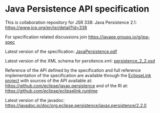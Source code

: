 # Java Persistence API specification

This is collaboration repository for JSR 338: Java Persistence 2.1: https://www.jcp.org/en/jsr/detail?id=338

For specification related discussions join https://javaee.groups.io/g/jpa-spec

Latest version of the specification: [JavaPersistence.pdf](jsr338-MR/JavaPersistence.pdf)

Latest version of the XML schema for persitence.xml: [persistence_2_2.xsd](jsr338-MR/persistence_2_2.xsd)

Reference of the API defined by the specification and full reference implementation of the specification are available
through the [EclipseLink project](eclipselink.org) with sources of the API available at: https://github.com/eclipse/javax.persistence
and of the RI at: https://github.com/eclipse/eclipselink.runtime

Latest version of the javadoc: https://javadoc.io/doc/org.eclipse.persistence/javax.persistence/2.2.0

